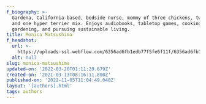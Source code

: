 ```yaml
---
f_biography: >-
  Gardena, California-based, bedside nurse, mommy of three chickens, two kiddos,
  and one hyper terrier mix. Enjoys audiobooks, tabletop games, cooking,
  gardening, and pursuing sustainable living. 
title: Monica Matsushima
f_headshot:
  url: >-
    https://uploads-ssl.webflow.com/6356ad6fb1edb77f5fe6f11f/6356ad6fb1edb70342e6fa7d_61dd32255eb17b18a945cd4a_604c751f4ab0c816d2e6cfe6_Monica20Matsushima202.jpeg
  alt: null
slug: monica-matsushima
updated-on: '2022-03-20T01:11:29.679Z'
created-on: '2021-03-13T08:16:11.800Z'
published-on: '2022-11-05T11:04:49.048Z'
layout: '[authors].html'
tags: authors
---
```



